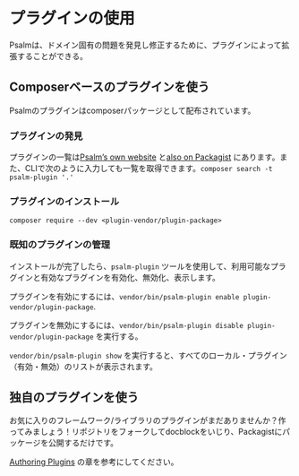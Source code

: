 # プラグインの使用

Psalmは、ドメイン固有の問題を発見し修正するために、プラグインによって拡張することができる。

## Composerベースのプラグインを使う

Psalmのプラグインはcomposerパッケージとして配布されています。

### プラグインの発見

プラグインの一覧は[Psalm’s own website](https://psalm.dev/plugins) と[also on Packagist](https://packagist.org/?type=psalm-plugin) にあります。また、CLIで次のように入力しても一覧を取得できます。`composer search -t psalm-plugin '.'`

### プラグインのインストール

`composer require --dev <plugin-vendor/plugin-package>`

### 既知のプラグインの管理

インストールが完了したら、`psalm-plugin` ツールを使用して、利用可能なプラグインと有効なプラグインを有効化、無効化、表示します。

プラグインを有効にするには、`vendor/bin/psalm-plugin enable plugin-vendor/plugin-package`.

プラグインを無効にするには、`vendor/bin/psalm-plugin disable plugin-vendor/plugin-package` を実行する。

`vendor/bin/psalm-plugin show` を実行すると、すべてのローカル・プラグイン（有効・無効）のリストが表示されます。

## 独自のプラグインを使う

お気に入りのフレームワーク/ライブラリのプラグインがまだありませんか？作ってみましょう！リポジトリをフォークしてdocblockをいじり、Packagistにパッケージを公開するだけです。

[Authoring Plugins](authoring_plugins.md) の章を参考にしてください。
